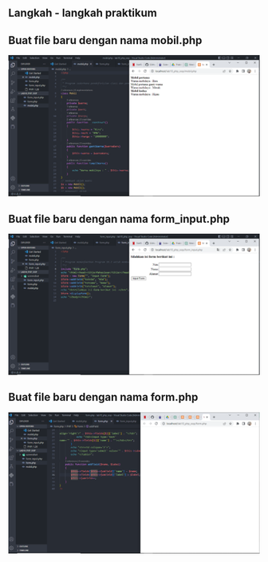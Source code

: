 ## Langkah - langkah praktikum
## Buat file baru dengan nama mobil.php
 ![image](/screenshot/ss1.png)
## Buat file baru dengan nama form_input.php
![image](/screenshot/ss2.png)
## Buat file baru dengan nama form.php
![image](/screenshot/ss3.png)